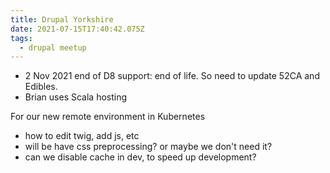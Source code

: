 ```yaml
---
title: Drupal Yorkshire
date: 2021-07-15T17:40:42.075Z
tags:
  - drupal meetup
---
```

* 2 Nov 2021 end of D8 support: end of life. So need to update 52CA and Edibles.
* Brian uses Scala hosting

For our new remote environment in Kubernetes
* how to edit twig, add js, etc
* will be have css preprocessing? or maybe we don't need it?
* can we disable cache in dev, to speed up development?

